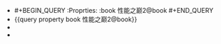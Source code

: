 - #+BEGIN_QUERY
  :Proprties:
  :book 性能之巅2@book
  #+END_QUERY
- {{query property book 性能之巅2@book}}
-
-
